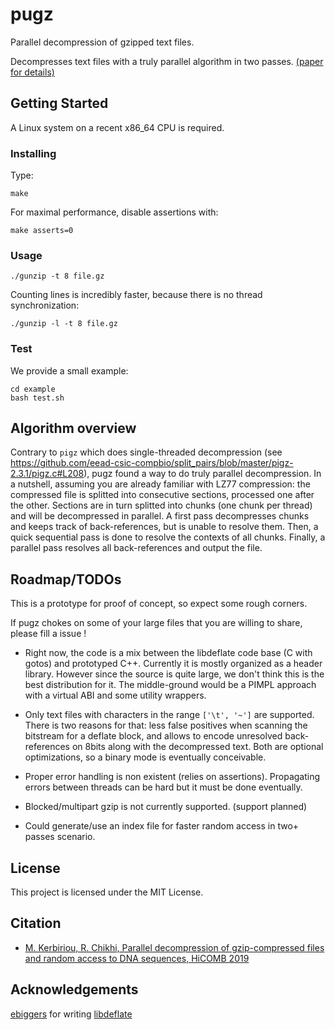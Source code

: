 # pugz

Parallel decompression of gzipped text files.

Decompresses text files with a truly parallel algorithm in two passes. [(paper for details)](paper/paper.pdf)

## Getting Started

A Linux system on a recent x86_64 CPU is required.

### Installing

Type:

```
make
```

For maximal performance, disable assertions with:
```
make asserts=0
```

### Usage

```
./gunzip -t 8 file.gz
```

Counting lines is incredibly faster, because there is no thread synchronization:
```
./gunzip -l -t 8 file.gz
```

### Test

We provide a small example:

```
cd example
bash test.sh
``` 

## Algorithm overview

Contrary to `pigz` which does single-threaded decompression (see https://github.com/eead-csic-compbio/split_pairs/blob/master/pigz-2.3.1/pigz.c#L208), pugz found a way to do truly parallel decompression. In a nutshell, assuming you are already familiar with LZ77 compression: the compressed file is splitted into consecutive sections, processed one after the other. Sections are in turn splitted into chunks (one chunk per thread) and will be decompressed in parallel. A first pass decompresses chunks and keeps track of back-references, but is unable to resolve them. Then, a quick sequential pass is done to resolve the contexts of all chunks. Finally, a parallel pass resolves all back-references and output the file.

## Roadmap/TODOs

This is a prototype for proof of concept, so expect some rough corners.

If pugz chokes on some of your large files that you are willing to share, please fill a issue !

- Right now, the code is a mix between the libdeflate code base (C with gotos) and prototyped C++. Currently it is mostly organized as a header library. However since the source is quite large, we don't think this is the best distribution for it. The middle-ground would be a PIMPL approach with a virtual ABI and some utility wrappers.

- Only text files with characters in the range `['\t', '~']` are supported. There is two reasons for that: less false positives when scanning the bitstream for a deflate block, and allows to encode unresolved back-references on 8bits along with the decompressed text. Both are optional optimizations, so a binary mode is eventually conceivable.

- Proper error handling is non existent (relies on assertions). Propagating errors between threads can be hard but it must be done eventually.

- Blocked/multipart gzip is not currently supported. (support planned)

- Could generate/use an index file for faster random access in two+ passes scenario.

## License

This project is licensed under the MIT License.

## Citation 

* [M. Kerbiriou, R. Chikhi, Parallel decompression of gzip-compressed files and random access to DNA sequences, HiCOMB 2019](paper/paper.pdf)

## Acknowledgements

[ebiggers](https://github.com/ebiggers) for writing [libdeflate](https://github.com/ebiggers/libdeflate)



